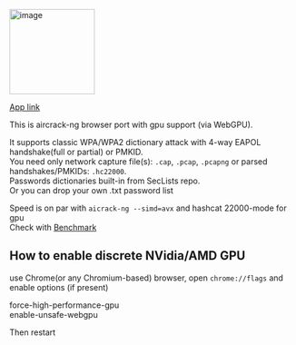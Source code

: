[<img height="150" alt="image" src="https://github.com/user-attachments/assets/94f6b592-cb8d-4b91-80c1-955735ed5b88" />](https://georg95.github.io/aircrack-js/)

[App link](https://georg95.github.io/aircrack-js/)

This is aircrack-ng browser port with gpu support (via WebGPU).<br/>

It supports classic WPA/WPA2 dictionary attack with 4-way EAPOL handshake(full or partial) or PMKID.<br />
You need only network capture file(s): `.cap`, `.pcap`, `.pcapng` or parsed handshakes/PMKIDs: `.hc22000`.<br />
Passwords dictionaries built-in from SecLists repo.<br />
Or you can drop your own .txt password list<br />

Speed is on par with `aicrack-ng --simd=avx` and hashcat 22000-mode for gpu<br />
Check with [Benchmark](https://georg95.github.io/aircrack-js/benchmark.html)<br />

## How to enable discrete NVidia/AMD GPU

use Chrome(or any Chromium-based) browser, open `chrome://flags` and enable options (if present)<br />

force-high-performance-gpu<br />
enable-unsafe-webgpu<br />

Then restart
